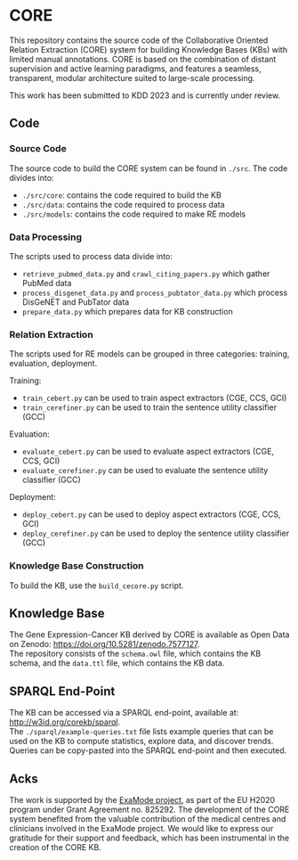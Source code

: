 # CORE
This repository contains the source code of the Collaborative Oriented Relation Extraction (CORE) system for building Knowledge Bases (KBs) with limited manual annotations. CORE is based on the combination of distant supervision and active learning paradigms, and features a seamless, transparent, modular architecture suited to large-scale processing. 

This work has been submitted to KDD 2023 and is currently under review.

## Code

### Source Code

The source code to build the CORE system can be found in ```./src```.
The code divides into:
- ```./src/core```: contains the code required to build the KB
- ```./src/data```: contains the code required to process data
- ```./src/models```: contains the code required to make RE models

### Data Processing

The scripts used to process data divide into:
- ```retrieve_pubmed_data.py``` and ```crawl_citing_papers.py``` which gather PubMed data
- ```process_disgenet_data.py``` and ```process_pubtator_data.py``` which process DisGeNET and PubTator data
- ```prepare_data.py``` which prepares data for KB construction

### Relation Extraction

The scripts used for RE models can be grouped in three categories: training, evaluation, deployment.

Training:
- ```train_cebert.py``` can be used to train aspect extractors (CGE, CCS, GCI)
- ```train_cerefiner.py``` can be used to train the sentence utility classifier (GCC)

Evaluation:
- ```evaluate_cebert.py``` can be used to evaluate aspect extractors (CGE, CCS, GCI)
- ```evaluate_cerefiner.py``` can be used to evaluate the sentence utility classifier (GCC)

Deployment:
- ```deploy_cebert.py``` can be used to deploy aspect extractors (CGE, CCS, GCI)
- ```deploy_cerefiner.py``` can be used to deploy the sentence utility classifier (GCC)

### Knowledge Base Construction

To build the KB, use the ```build_cecore.py``` script.

## Knowledge Base

The Gene Expression-Cancer KB derived by CORE is available as Open Data on Zenodo: https://doi.org/10.5281/zenodo.7577127.  <br />
The repository consists of the ```schema.owl``` file, which contains the KB schema, and the ```data.ttl``` file, which contains the KB data.

## SPARQL End-Point

The KB can be accessed via a SPARQL end-point, available at: http://w3id.org/corekb/sparql. <br />
The ```./sparql/example-queries.txt``` file lists example queries that can be used on the KB to compute statistics, explore data, and discover trends. Queries can be copy-pasted into the SPARQL end-point and then executed.

## Acks
The work is supported by the [ExaMode project](https://www.examode.eu), as part of the EU H2020 program under Grant Agreement no. 825292.
The development of the CORE system benefited from the valuable contribution of the medical centres and clinicians involved in the ExaMode project. We would like to express our gratitude for their support and feedback, which has been instrumental in the creation of the CORE KB.
